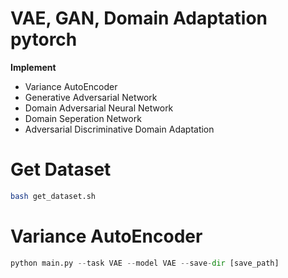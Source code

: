 # VAE, GAN, Domain Adaptation pytorch 

**Implement**
* Variance AutoEncoder
* Generative Adversarial Network
* Domain Adversarial Neural Network 
* Domain Seperation Network
* Adversarial Discriminative Domain Adaptation

# Get Dataset
```bash
bash get_dataset.sh
```

# Variance AutoEncoder
```python
python main.py --task VAE --model VAE --save-dir [save_path] 
```

